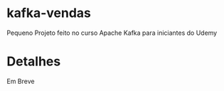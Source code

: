 # kafka-vendas
Pequeno Projeto feito no curso Apache Kafka para iniciantes do Udemy

# Detalhes
Em Breve
